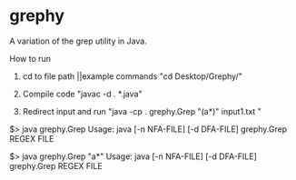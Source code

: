 # grephy

A variation of the grep utility in Java.

How to run
 
1) cd to file path           ||example commands   "cd Desktop/Grephy/"

2) Compile code                                   "javac -d . *.java"

3) Redirect input and run                         "java -cp . grephy.Grep "(a*)" input1.txt "


$> java grephy.Grep
Usage: java [-n NFA-FILE] [-d DFA-FILE] grephy.Grep REGEX FILE


$> java grephy.Grep "a*"
Usage: java [-n NFA-FILE] [-d DFA-FILE] grephy.Grep REGEX FILE

